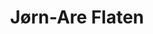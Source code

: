 ---
title: Jørn-Are Flaten
img: /images/authors/jaf.png # remove to show default img
description: Utviklingsleiar eFormidling og ELMA.
author_id: jorn-are_flaten
---